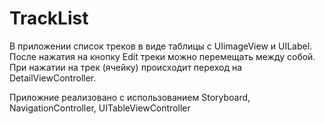 # TrackList
В приложении список треков в виде таблицы с UIimageView и UILabel. После нажатия на кнопку Edit треки можно перемещать между собой. При нажатии на трек (ячейку) происходит переход на DetailViewController.

Приложние реализовано с использованием Storyboard, NavigationController, UITableViewController
